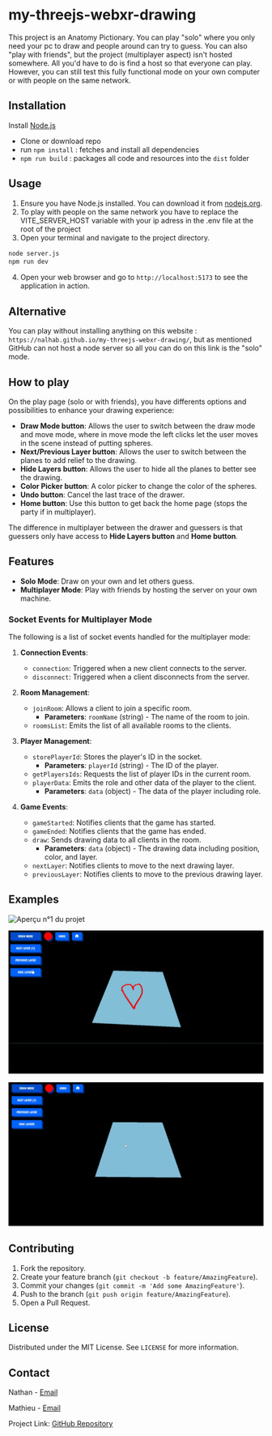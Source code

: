 # my-threejs-webxr-drawing

This project is an Anatomy Pictionary. You can play "solo" where you only need your pc to draw and people around can try to guess. You can also "play with friends", but the project (multiplayer aspect) isn't hosted somewhere. All you'd have to do is find a host so that everyone can play. However, you can still test this fully functional mode on your own computer or with people on the same network.

## Installation

Install [Node.js](https://nodejs.org)

- Clone or download repo
- run `npm install` : fetches and install all dependencies
- `npm run build` : packages all code and resources into the `dist` folder

## Usage

1. Ensure you have Node.js installed. You can download it from [nodejs.org](https://nodejs.org/).
2. To play with people on the same network you have to replace the VITE_SERVER_HOST variable with your ip adress in the .env file at the root of the project
3. Open your terminal and navigate to the project directory.
```bash
node server.js
npm run dev
```
4. Open your web browser and go to `http://localhost:5173` to see the application in action.

## Alternative

You can play without installing anything on this website : `https://nalhab.github.io/my-threejs-webxr-drawing/`, but as mentioned GitHub can not host a node server so all you can do on this link is the "solo" mode.

## How to play

On the play page (solo or with friends), you have differents options and possibilities to enhance your drawing experience:

- **Draw Mode button**: Allows the user to switch between the draw mode and move mode, where in move mode the left clicks let the user moves in the scene instead of putting spheres.
- **Next/Previous Layer button**: Allows the user to switch between the planes to add relief to the drawing.
- **Hide Layers button**: Allows the user to hide all the planes to better see the drawing.
- **Color Picker button**: A color picker to change the color of the spheres.
- **Undo button**: Cancel the last trace of the drawer.
- **Home button**: Use this button to get back the home page (stops the party if in multiplayer).

The difference in multiplayer between the drawer and guessers is that guessers only have access to **Hide Layers button** and **Home button**.

## Features

- **Solo Mode**: Draw on your own and let others guess.
- **Multiplayer Mode**: Play with friends by hosting the server on your own machine.

### Socket Events for Multiplayer Mode

The following is a list of socket events handled for the multiplayer mode:

1. **Connection Events**:
   - `connection`: Triggered when a new client connects to the server.
   - `disconnect`: Triggered when a client disconnects from the server.

2. **Room Management**:
   - `joinRoom`: Allows a client to join a specific room.
     - **Parameters**: `roomName` (string) - The name of the room to join.
   - `roomsList`: Emits the list of all available rooms to the clients.

3. **Player Management**:
   - `storePlayerId`: Stores the player's ID in the socket.
     - **Parameters**: `playerId` (string) - The ID of the player.
   - `getPlayersIds`: Requests the list of player IDs in the current room.
   - `playerData`: Emits the role and other data of the player to the client.
     - **Parameters**: `data` (object) - The data of the player including role.

4. **Game Events**:
   - `gameStarted`: Notifies clients that the game has started.
   - `gameEnded`: Notifies clients that the game has ended.
   - `draw`: Sends drawing data to all clients in the room.
     - **Parameters**: `data` (object) - The drawing data including position, color, and layer.
   - `nextLayer`: Notifies clients to move to the next drawing layer.
   - `previousLayer`: Notifies clients to move to the previous drawing layer.
  
## Examples

![Aperçu n°1 du projet](assets/image.png)

![Aperçu n°2 du projet](public/demo2.gif)

![Aperçu n°3 du projet](public/demo1.gif)

## Contributing

1. Fork the repository.
2. Create your feature branch (`git checkout -b feature/AmazingFeature`).
3. Commit your changes (`git commit -m 'Add some AmazingFeature'`).
4. Push to the branch (`git push origin feature/AmazingFeature`).
5. Open a Pull Request.

## License

Distributed under the MIT License. See `LICENSE` for more information.

## Contact

Nathan - [Email](mailto:nathan.labernardiere@epita.fr)

Mathieu - [Email](mailto:mathieu.cimolai@epita.fr)

Project Link: [GitHub Repository](https://github.com/your-username/my-threejs-webxr-drawing)
